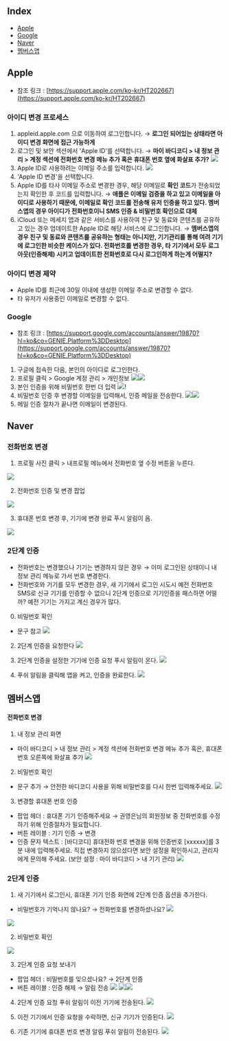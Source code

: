## Index
- [Apple](#Apple)
- [Google](#Google)
- [Naver](#Naver)
- [멤버스앱](#멤버스앱)


## Apple
- 참조 링크 : [https://support.apple.com/ko-kr/HT202667](https://support.apple.com/ko-kr/HT202667)

### 아이디 변경 프로세스
1. appleid.apple.com 으로 이동하여 로그인합니다. → **로그인 되어있는 상태라면 아이디 변경 화면에 접근 가능하게**
2. 로그인 및 보안 섹션에서 'Apple ID'를 선택합니다. → **마이 바디코디 > 내 정보 관리 > 계정 섹션에 전화번호 변경 메뉴 추가 혹은 휴대폰 번호 옆에 화살표 추가?**
![](attachments/Pasted%20image%2020221228114723.png)
3. Apple ID로 사용하려는 이메일 주소를 입력합니다.
![](attachments/Pasted%20image%2020221228114744.png)
4. 'Apple ID 변경'을 선택합니다.
5. Apple ID를 타사 이메일 주소로 변경한 경우, 해당 이메일로 **확인 코드**가 전송되었는지 확인한 후 코드를 입력합니다. → **애플은 이메일 검증을 하고 있고 이메일을 아이디로 사용하기 때문에, 이메일로 확인 코드를 전송해 유저 인증을 하고 있다. 멤버스앱의 경우 아이디가 전화번호이니 SMS 인증 & 비밀번호 확인으로 대체**
6. iCloud 또는 메세지 앱과 같은 서비스를 사용하여 친구 및 동료와 콘텐츠를 공유하고 있는 경우 업데이트한 Apple ID로 해당 서비스에 로그인합니다. → **멤버스앱의 경우 친구 및 동료와 콘텐츠를 공유하는 형태는 아니지만, 기기관리를 통해 여려 기기에 로그인한 비슷한 케이스가 있다. 전화번호를 변경한 경우, 타 기기에서 모두 로그아웃(인증해제) 시키고 업데이트한 전화번호로 다시 로그인하게 하는게 어떨지?**

### 아이디 변경 제약
- Apple ID를 최근에 30일 이내에 생성한 이메일 주소로 변경할 수 없다.
- 타 유저가 사용중인 이메일로 변경할 수 없다.


### Google
- 참조 링크 : [https://support.google.com/accounts/answer/19870?hl=ko&co=GENIE.Platform%3DDesktop](https://support.google.com/accounts/answer/19870?hl=ko&co=GENIE.Platform%3DDesktop)

1. 구글에 접속한 다음, 본인의 아이디로 로그인한다.
2. 프로필 클릭 > Google 계정 관리 > 개인정보 
![](attachments/스크린샷%202022-12-28%20오후%205.49.47.png)![](attachments/스크린샷%202022-12-28%20오후%205.50.08.png)
3. 본인 인증을 위해 비밀번호 한번 더 입력
![](attachments/스크린샷%202022-12-28%20오후%205.52.10.png)!
4. 비밀번호 인증 후 변경할 이메일을 입력해서, 인증 메일을 전송한다.
![](attachments/스크린샷%202022-12-28%20오후%205.52.21.png)![](attachments/스크린샷%202022-12-28%20오후%205.52.32.png)
5. 메일 인증 절차가 끝나면 이메일이 변경된다.

## Naver

### 전화번호 변경

1. 프로필 사진 클릭 > 내프로필 메뉴에서 전화번호 옆 수정 버튼을 누른다.

![](attachments/KakaoTalk_Photo_2022-12-29-10-48-34%20002.jpeg)


2. 전화번호 인증 및 변경 팝업

![](attachments/KakaoTalk_Photo_2022-12-29-10-48-33%20001.jpeg)

3. 휴대폰 번호 변경 후, 기기에 변경 완료 푸시 알림이 옴.

![](attachments/KakaoTalk_Photo_2022-12-29-10-56-42%20001.jpeg)


### 2단계 인증
- 전화번호는 변경했으나 기기는 변경하지 않은 경우 → 이미 로그인된 상태이니 내 정보 관리 메뉴로 가서 번호 변경한다.
- 전화번호와 기기를 모두 변경한 경우, 새 기기에서 로그인 시도시 예전 전화번호 SMS로 신규 기기를 인증할 수 없으니 2단계 인증으로 기기인증을 패스하면 어떨까? 예전 기기는 가지고 계신 경우가 많다.

0. 비밀번호 확인
- 문구 참고
![](attachments/KakaoTalk_Photo_2022-12-29-11-06-36.jpeg)

2. 2단계 인증을 요청한다
![](attachments/KakaoTalk_Photo_2022-12-29-11-19-33.jpeg)

3. 2단계 인증을 설정한 기기에 인증 요청 푸시 알림이 온다.
![](attachments/KakaoTalk_Photo_2022-12-29-10-56-42%20002.jpeg)

3. 푸쉬 알림을 클릭해 앱을 켜고, 인증을 완료한다.
![](attachments/KakaoTalk_Photo_2022-12-29-10-56-42%20003.jpeg)


## 멤버스앱

#### 전화번호 변경

1. 내 정보 관리 화면
- 마이 바디코디 > 내 정보 관리 > 계정 섹션에 전화번호 변경 메뉴 추가 혹은, 휴대폰 번호 오른쪽에 화살표 추가
![](attachments/Pasted%20image%2020221228181922.png)

2. 비밀번호 확인
- 문구 추가 → 안전한 바디코디 사용을 위해 비밀번호를 다시 한번 입력해주세요.
![](attachments/스크린샷%202022-12-28%20오후%206.12.56.png)

3. 변경할 휴대폰 번호 인증
- 팝업 헤더 : 휴대폰 기기 인증해주세요 → 권영은님의 회원정보 중 전화번호를 수정하기 위해 인증절차가 필요합니다.
- 버튼 레이블 : 기기 인증 → 변경
- 인증 문자 텍스트 : [바디코디] 휴대전화 번호 변경을 위해 인증번호 [xxxxxx]를 3분 내에 입력해주세요. 직접 변경하지 않으셨다면 보안 설정을 확인하시고, 관리자에게 문의해 주세요. (보안 설정 : 마이 바디코디 > 내 기기 관리)
![](attachments/스크린샷%202022-12-28%20오후%206.10.15.png)


### 2단계 인증

1. 새 기기에서 로그인시, 휴대폰 기기 인증 화면에 2단계 인증 옵션을 추가한다.
- 비밀번호가 기억나지 않나요? → 전화번호를 변경하셨나요? 
![](attachments/스크린샷%202022-12-28%20오후%206.10.15.png)

![](attachments/스크린샷%202022-12-29%20오전%2011.15.37.png)

2. 비밀번호 확인

![](attachments/스크린샷%202022-12-28%20오후%206.12.56.png)


3. 2단계 인증 요청 보내기
- 팝업 헤더 : 비밀번호를 잊으셨나요? → 2단계 인증
- 버튼 레이블 : 인증 해제 → 알림 전송
![](attachments/스크린샷%202022-12-29%20오전%2011.17.05.png)
![](attachments/스크린샷%202022-12-29%20오전%2011.20.28.png)![](attachments/스크린샷%202022-12-29%20오전%2011.21.29.png)

4. 2단계 인증 요청 푸쉬 알림이 이전 기기에 전송된다.
![](attachments/KakaoTalk_Photo_2022-12-29-10-56-42%20002.jpeg)

5. 이전 기기에서 인증 요청을 수락하면, 신규 기기가 인증된다.
![](attachments/KakaoTalk_Photo_2022-12-29-10-56-42%20003.jpeg)

5. 기존 기기에 휴대폰 번호 변경 알림 푸쉬 알림이 전송된다.
![](attachments/Pasted%20image%2020221229112756.png)